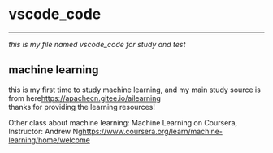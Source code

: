 # vscode_code
***
*this is my file named vscode_code for study and test*
  
## machine learning    
this is my first time to study machine learning, and my main study source is from here<https://apachecn.gitee.io/ailearning>  
thanks for providing the learning resources!  

Other class about machine learning: Machine Learning on Coursera, Instructor: Andrew Ng<https://www.coursera.org/learn/machine-learning/home/welcome>  